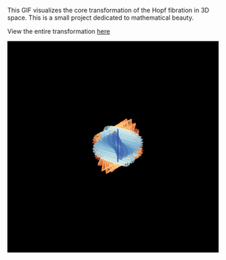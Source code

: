 This GIF visualizes the core transformation of the Hopf fibration in 3D space. This is a small project dedicated to mathematical beauty.

View the entire transformation [here](https://youtu.be/TeCymRuSaKE)

![Hopf Fibration](./hopf_fibration.gif)
